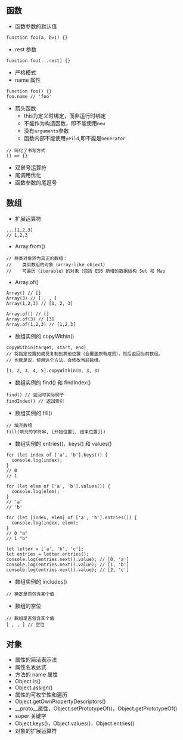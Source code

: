 

## 函数
- 函数参数的默认值
```
function foo(a, b=1) {}
```
- rest 参数
```
function foo(...rest) {}
```
- 严格模式
- name 属性
```
function foo() {}
foo.name // 'foo'
```
- 箭头函数
    - this为定义时绑定，而非运行时绑定
    - 不能作为构造函数，即不能使用`new`
    - 没有`arguments`参数
    - 函数内部不能使用`yeild`,即不能是`Generator`
```
// 简化了书写方式
() => {}
```
- 双冒号运算符
- 尾调用优化
- 函数参数的尾逗号

## 数组
- 扩展运算符
```
...[1,2,3]
// 1,2,3
```
- Array.from()
```
// 两类对象转为真正的数组：
//    类似数组的对象（array-like object）
//    可遍历（iterable）的对象（包括 ES6 新增的数据结构 Set 和 Map
```

- Array.of()
```
Array() // []
Array(3) // [ , , ]
Array(1,2,3) // [1, 2, 3]

Array.of() // []
Array.of(3) // [3]
Array.of(1,2,3) // [1,2,3]
```


- 数组实例的 copyWithin()
```
copyWithin(target, start, end)
// 将指定位置的成员复制到其他位置（会覆盖原有成员），然后返回当前数组。
// 也就是说，使用这个方法，会修改当前数组。

[1, 2, 3, 4, 5].copyWithin(0, 3, 3)

```




- 数组实例的 find() 和 findIndex()
```
find() // 返回时实际例子
findIndex() // 返回索引
```


- 数组实例的 fill()
```
// 填充数组
fill(填充的字符串, [开始位置[, 结束位置]])
```


- 数组实例的 entries()，keys() 和 values()
```
for (let index of ['a', 'b'].keys()) {
  console.log(index);
}
// 0
// 1

for (let elem of ['a', 'b'].values()) {
  console.log(elem);
}
// 'a'
// 'b'

for (let [index, elem] of ['a', 'b'].entries()) {
  console.log(index, elem);
}
// 0 "a"
// 1 "b"

let letter = ['a', 'b', 'c'];
let entries = letter.entries();
console.log(entries.next().value); // [0, 'a']
console.log(entries.next().value); // [1, 'b']
console.log(entries.next().value); // [2, 'c']
```


- 数组实例的 includes()
```
// 确定是否包含某个值
```


- 数组的空位
```
// 数组是否包含某个值
[ , , ] // 空位
```

## 对象
- 属性的简洁表示法
- 属性名表达式
- 方法的 name 属性
- Object.is()
- Object.assign()
- 属性的可枚举性和遍历
- Object.getOwnPropertyDescriptors()
- __proto__属性，Object.setPrototypeOf()，Object.getPrototypeOf()
- super 关键字
- Object.keys()，Object.values()，Object.entries()
- 对象的扩展运算符